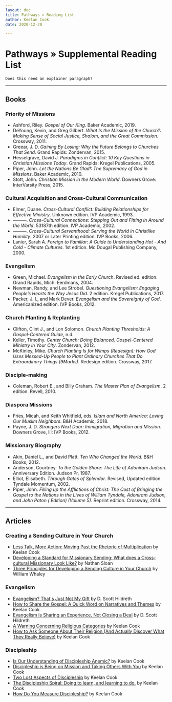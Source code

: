 ```yaml
---
layout: doc
title: Pathways » Reading List
author: Keelan Cook
date: 2020-12-20

---
```


# Pathways » Supplemental Reading List
`Does this need an explainer paragraph?`

---

## Books

### Priority of Missions
*   Ashford, Riley. _Gospel of Our King_. Baker Academic, 2019.
*   DeYoung, Kevin, and Greg Gilbert. _What Is the Mission of the Church?: Making Sense of Social Justice, Shalom, and the Great Commission_. Crossway, 2011.
*   Greear, J. D. _Gaining By Losing: Why the Future Belongs to Churches That Send_. Grand Rapids: Zondervan, 2015.
*   Hesselgrave, David J. _Paradigms in Conflict: 10 Key Questions in Christian Missions Today_. Grand Rapids: Kregel Publications, 2005.
*   Piper, John. _Let the Nations Be Glad!: The Supremacy of God in Missions_. Baker Academic, 2010.
*   Stott, John. _Christian Mission in the Modern World_. Downers Grove: InterVarsity Press, 2015.


### Cultural Acquisition and Cross-Cultural Communication
*   Elmer, Duane. _Cross-Cultural Conflict: Building Relationships for Effective Ministry_. Unknown edition. IVP Academic, 1993.
*   ———. _Cross-Cultural Connections: Stepping Out and Fitting In Around the World_. 53187th edition. IVP Academic, 2002.
*   ———. _Cross-Cultural Servanthood: Serving the World in Christlike Humility_. 2007 or Later Printing edition. IVP Books, 2006.
*   Lanier, Sarah A. _Foreign to Familiar: A Guide to Understanding Hot - And Cold - Climate Cultures_. 1st edition. Mc Dougal Publishing Company, 2000.


### Evangelism
*   Green, Michael. _Evangelism in the Early Church_. Revised ed. edition. Grand Rapids, Mich: Eerdmans, 2004.
*   Newman, Randy, and Lee Strobel. _Questioning Evangelism: Engaging People’s Hearts the Way Jesus Did_. 2 edition. Kregel Publications, 2017.
*   Packer, J. I., and Mark Dever. _Evangelism and the Sovereignty of God_. Americanized edition. IVP Books, 2012.


### Church Planting & Replanting
*   Clifton, Clint J., and Lon Solomon. _Church Planting Thresholds: A Gospel-Centered Guide_, n.d.
*   Keller, Timothy. _Center Church: Doing Balanced, Gospel-Centered Ministry in Your City_. Zondervan, 2012.
*   McKinley, Mike. _Church Planting Is for Wimps (Redesign): How God Uses Messed-Up People to Plant Ordinary Churches That Do Extraordinary Things (9Marks)_. Redesign edition. Crossway, 2017.


### Disciple-making
*   Coleman, Robert E., and Billy Graham. _The Master Plan of Evangelism_. 2 edition. Revell, 2010.


### Diaspora Missions
*   Fries, Micah, and Keith Whitfield, eds. _Islam and North America: Loving Our Muslim Neighbors_. B&H Academic, 2018.
*   Payne, J. D. _Strangers Next Door: Immigration, Migration and Mission_. Downers Grove, Ill: IVP Books, 2012.


### Missionary Biography
*   Akin, Daniel L., and David Platt. _Ten Who Changed the World_. B&H Books, 2012.
*   Anderson, Courtney. _To the Golden Shore: The Life of Adoniram Judson_. Anniversary Edition. Judson Pr, 1987.
*   Elliot, Elisabeth. _Through Gates of Splendor_. Revised, Updated edition. Tyndale Momentum, 2002.
*   Piper, John. _Filling up the Afflictions of Christ: The Cost of Bringing the Gospel to the Nations in the Lives of William Tyndale, Adoniram Judson, and John Paton ( Edition) (Volume 5)_. Reprint edition. Crossway, 2014.

---

## Articles

### Creating a Sending Culture in Your Church
* [Less Talk, More Action: Moving Past the Rhetoric of Multiplication](https://www.ubahouston.org/blog/2019/2/20/less-talk-more-action-moving-past-the-rhetoric-of-multiplication) by Keelan Cook
* [Developing a Standard for Missionary Sending: What does a Cross-cultural Missionary Look Like?](https://www.theupstreamcollective.org/blog/what-does-a-cross-cultural-missionary-look-like) by Nathan Sloan
* [Three Principles for Developing a Sending Culture in Your Church](https://www.imb.org/2018/10/24/principles-developing-sending-culture/) by William Whaley

### Evangelism
* [Evangelism? That's Just Not My Gift](https://www.theupstreamcollective.org/blog/evangelism-not-my-gift) by D. Scott Hildreth
* [How to Share the Gospel: A Quick Word on Narratives and Themes](https://keelancook.com/2016/08/22/how-to-share-the-gospel-a-quick-word-on-narratives-and-themes/) by Keelan Cook
* [Evangelism is Sharing an Experience, Not Closing a Deal](https://lifewayvoices.com/discipleship-evangelism/evangelism-is-sharing-an-experience-not-closing-a-deal/) by D. Scott Hildreth
* [A Warning Concerning Religious Categories](https://keelancook.com/2016/12/05/a-warning-concerning-religious-categories/) by Keelan Cook
* [How to Ask Someone About Their Religion (And Actually Discover What They Really Believe)](https://keelancook.com/2016/04/22/how-to-ask-someone-about-their-religion-and-actually-discover-what-they-really-believe/) by Keelan Cook

### Discipleship
* [Is Our Understanding of Discipleship Anemic?](https://keelancook.com/2016/08/05/is-our-understanding-of-discipleship-anemic/) by Keelan Cook
* [Discipleship is Being on Mission and Taking Others With You](https://keelancook.com/2016/08/15/discipleship-is-being-on-mission-and-taking-others-with-you/) by Keelan Cook
* [Two Lost Aspects of Discipleship](https://keelancook.com/2016/11/28/two-lost-aspects-of-discipleship/) by Keelan Cook
* [The Discipleship Spiral: Doing to learn, and learning to do.](https://keelancook.com/2016/09/12/the-discipleship-spiral-doing-to-learn-and-learning-to-do/) by Keelan Cook
* [How Do You Measure Discipleship?](https://keelancook.com/2017/03/06/how-do-you-measure-discipleship/) by Keelan Cook
